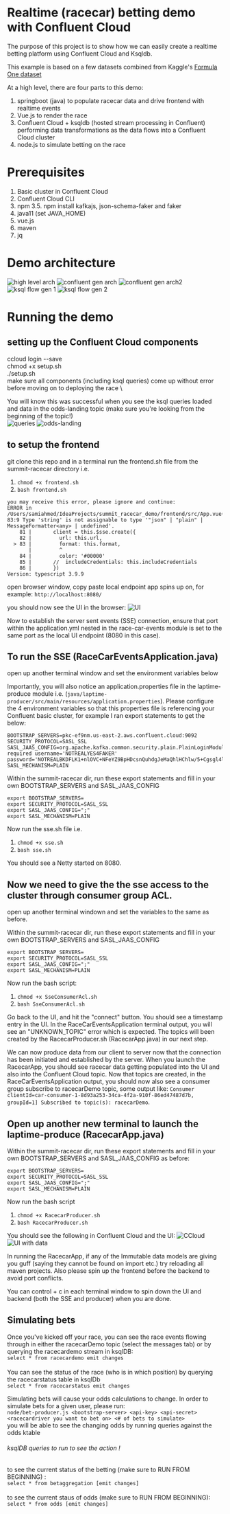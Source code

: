 # Realtime (racecar) betting demo with Confluent Cloud 

The purpose of this project is to show how we can easily create a realtime betting platform using Confluent Cloud and Ksqldb.

This example is based on a few datasets combined from Kaggle's [Formula One dataset]('https://www.kaggle.com/cjgdev/formula-1-race-data-19502017')

At a high level, there are four parts to this demo:
1. springboot (java) to populate racecar data and drive frontend with realtime events 
2. Vue.js to render the race  
3. Confluent Cloud + ksqldb (hosted stream processing in Confluent) performing data transformations as the data flows into a Confluent Cloud cluster
4. node.js to simulate betting on the race 

# Prerequisites
1. Basic cluster in Confluent Cloud
2. Confluent Cloud CLI 
3. npm 
3.5. npm install kafkajs, json-schema-faker and faker 
4. java11 (set JAVA_HOME)
5. vue.js 
6. maven 
7. jq

# Demo architecture 
![high level arch](https://github.com/sami2ahmed/summit-racecar/blob/master/img/summit_arch.png) 
![confluent gen arch](https://github.com/sami2ahmed/summit-racecar/blob/master/img/auto_gen_1.png) 
![confluent gen arch2](https://github.com/sami2ahmed/summit-racecar/blob/master/img/auto_gen_2.png)
![ksql flow gen 1](https://github.com/sami2ahmed/summit-racecar/blob/master/img/ksql_flow_1.png)
![ksql flow gen 2](https://github.com/sami2ahmed/summit-racecar/blob/master/img/ksql_flow_2.png)

# Running the demo 

## setting up the Confluent Cloud components 
ccloud login --save \
chmod +x setup.sh \
./setup.sh \
make sure all components (including ksql queries) come up without error before moving on to deploying the race \

You will know this was successful when you see the ksql queries loaded and data in the odds-landing topic (make sure you're looking from the beginning of the topic!) \
![queries](https://github.com/sami2ahmed/summit-racecar/blob/master/img/ksqlqueries.png)
![odds-landing](https://github.com/sami2ahmed/summit-racecar/blob/master/img/oddslanding.png)

## to setup the frontend
git clone this repo and in a terminal run the frontend.sh file from the summit-racecar directory i.e. 
1. `chmod +x frontend.sh`
2. `bash frontend.sh` 

```
you may receive this error, please ignore and continue: 
ERROR in /Users/samiahmed/IdeaProjects/summit_racecar_demo/frontend/src/App.vue(83,9):
83:9 Type 'string' is not assignable to type '"json" | "plain" | MessageFormatter<any> | undefined'.
    81 |       client = this.$sse.create({
    82 |         url: this.url,
  > 83 |         format: this.format,
       |         ^
    84 |         color: '#00000'
    85 |       //  includeCredentials: this.includeCredentials
    86 |       })
Version: typescript 3.9.9
```

open browser window, copy paste local endpoint app spins up on, for example: 
`http://localhost:8080/`

you should now see the UI in the browser:
![UI](https://github.com/sami2ahmed/summit-racecar/blob/master/img/UI.png)

Now to establish the server sent events (SSE) connection, ensure that port within the application.yml nested in the race-car-events module is set to the same port as the local UI endpoint (8080 in this case). 

## To run the SSE (RaceCarEventsApplication.java)
open up another terminal window and set the environment variables below

Importantly, you will also notice an application.properties file in the laptime-produce module i.e. (`java/laptime-producer/src/main/resources/application.properties`). Please configure the 4 environment variables so that this properties file is referencing your Confluent basic cluster, for example I ran export statements to get the below: 

```
BOOTSTRAP_SERVERS=pkc-ef9nm.us-east-2.aws.confluent.cloud:9092
SECURITY_PROTOCOL=SASL_SSL
SASL_JAAS_CONFIG=org.apache.kafka.common.security.plain.PlainLoginModule   required username='NOTREALYES4FAKER'   password='NOTREALBKDFLK1+nlOVC+NFeYZ9BpHDcsnQuhdgJeMaQhlHChlw/5+Cgsgl4lEnP';
SASL_MECHANISM=PLAIN
```

Within the summit-racecar dir, run these export statements and fill in your own BOOTSTRAP_SERVERS and SASL_JAAS_CONFIG

```
export BOOTSTRAP_SERVERS=
export SECURITY_PROTOCOL=SASL_SSL
export SASL_JAAS_CONFIG=";"
export SASL_MECHANISM=PLAIN
```

Now run the sse.sh file i.e. 
1. `chmod +x sse.sh`
2. `bash sse.sh` 

You should see a Netty started on 8080.

## Now we need to give the the sse access to the cluster through consumer group ACL. 
open up another terminal windown and set the variables to the same as before. 

Within the summit-racecar dir, run these export statements and fill in your own BOOTSTRAP_SERVERS and SASL_JAAS_CONFIG

```
export BOOTSTRAP_SERVERS=
export SECURITY_PROTOCOL=SASL_SSL
export SASL_JAAS_CONFIG=";"
export SASL_MECHANISM=PLAIN
```
Now run the bash script:
1. `chmod +x SseConsumerAcl.sh`
2. `bash SseConsumerAcl.sh`   
  
Go back to the UI, and hit the "connect" button. You should see a timestamp entry in the UI. 
In the RaceCarEventsApplication terminal output, you will see an "UNKNOWN_TOPIC" error which is expected. The topics will been created by the RacecarProducer.sh (RacecarApp.java) in our next step.

We can now produce data from our client to server now that the connection has been initiated and established by the server. When you launch the RacecarApp, you should see racecar data getting populated into the UI and also into the Confluent Cloud topic. 
Now that topics are created, in the RaceCarEventsApplication output, you should now also see a consumer group subscribe to racecarDemo topic, some output like: `Consumer clientId=car-consumer-1-8d93a253-34ca-4f2a-910f-86ed47487d7b, groupId=1] Subscribed to topic(s): racecarDemo`.  
  
## Open up another new terminal to launch the laptime-produce (RacecarApp.java)

Within the summit-racecar dir, run these export statements and fill in your own BOOTSTRAP_SERVERS and SASL_JAAS_CONFIG as before:

```
export BOOTSTRAP_SERVERS=
export SECURITY_PROTOCOL=SASL_SSL
export SASL_JAAS_CONFIG=";"
export SASL_MECHANISM=PLAIN
```

Now run the bash script
1. `chmod +x RacecarProducer.sh`
2. `bash RacecarProducer.sh` 

You should see the following in Confluent Cloud and the UI: 
![CCloud](https://github.com/sami2ahmed/summit-racecar/blob/master/img/CCloud.png)
![UI with data](https://github.com/sami2ahmed/summit-racecar/blob/master/img/UI_wdata.png)

In running the RacecarApp, if any of the Immutable data models are giving you guff (saying they cannot be found on import etc.) try reloading all maven projects. Also please spin up the frontend before the backend to avoid port conflicts. 

You can control + c in each terminal window to spin down the UI and backend (both the SSE and producer) when you are done. 
  
## Simulating bets 

Once you've kicked off your race, you can see the race events flowing through in either the racecarDemo topic (select the messages tab) or by querying the racecardemo stream in ksqlDB: \
`select * from racecardemo emit changes` \
\
You can see the status of the race (who is in which position) by querying the racecarstatus table in ksqlDb \
`select * from racecarstatus emit changes` 

Simulating bets will cause your odds calculations to change. In order to simulate bets for a given user, please run: \
`node/bet-producer.js <bootstrap-server> <api-key> <api-secret> <racecardriver you want to bet on> <# of bets to simulate>` \
  you will be able to see the changing odds by running queries against the odds ktable 
  
  
###### ksqlDB queries to run to see the action !   

to see the current status of the betting (make sure to RUN FROM BEGINNING) : \
`select * from betaggregation [emit changes]` \
\
to see the current staus of odds (make sure to RUN FROM BEGINNING): \
`select * from odds [emit changes]` 

